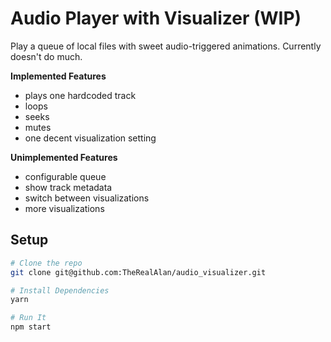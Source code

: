# Audio Player with Visualizer (WIP)

Play a queue of local files with sweet audio-triggered animations. Currently doesn't do much.

**Implemented Features**
- plays one hardcoded track
- loops
- seeks
- mutes
- one decent visualization setting

**Unimplemented Features**
- configurable queue
- show track metadata
- switch between visualizations
- more visualizations

## Setup

```bash
# Clone the repo
git clone git@github.com:TheRealAlan/audio_visualizer.git

# Install Dependencies
yarn

# Run It
npm start
```